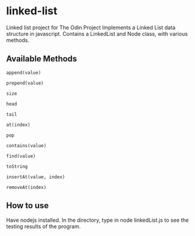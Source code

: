 # linked-list
Linked list project for The Odin Project
Implements a Linked List data structure in javascript. Contains a LinkedList and Node class, with various methods.

## Available Methods
`append(value)`

`prepend(value)`

`size`

`head`

`tail`

`at(index)`

`pop`

`contains(value)`

`find(value)`

`toString`

`insertAt(value, index)`

`removeAt(index)`


## How to use
Have nodejs installed. In the directory, type in node linkedList.js to see the testing results of the program.
